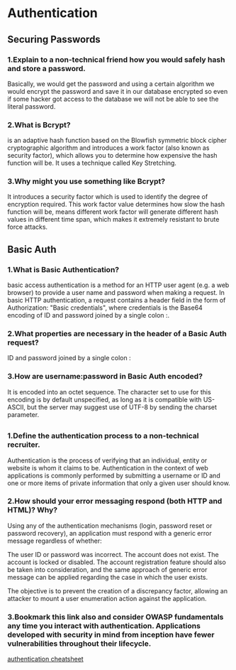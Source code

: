 # Authentication

## Securing Passwords

### 1.Explain to a non-technical friend how you would safely hash and store a password.

Basically, we would get the password and using a certain algorithm we would encrypt the password and save it in our database encrypted so even if some hacker got access to the database we will not be able to see the literal password.

### 2.What is Bcrypt?

is an adaptive hash function based on the Blowfish symmetric block cipher cryptographic algorithm and introduces a work factor (also known as security factor), which allows you to determine how expensive the hash function will be.
It uses a technique called Key Stretching.

### 3.Why might you use something like Bcrypt?

It introduces a security factor which is used to identify the degree of encryption required. This work factor value determines how slow the hash function will be, means different work factor will generate different hash values in different time span, which makes it extremely resistant to brute force attacks.

## Basic Auth

### 1.What is Basic Authentication?

 basic access authentication is a method for an HTTP user agent (e.g. a web browser) to provide a user name and password when making a request. In basic HTTP authentication, a request contains a header field in the form of Authorization: "Basic credentials", where credentials is the Base64 encoding of ID and password joined by a single colon :.

### 2.What properties are necessary in the header of a Basic Auth request?

ID and password joined by a single colon :

### 3.How are username:password in Basic Auth encoded?

It is encoded into an octet sequence. The character set to use for this encoding is by default unspecified, as long as it is compatible with US-ASCII, but the server may suggest use of UTF-8 by sending the charset parameter.

##

### 1.Define the authentication process to a non-technical recruiter.

Authentication is the process of verifying that an individual, entity or website is whom it claims to be. Authentication in the context of web applications is commonly performed by submitting a username or ID and one or more items of private information that only a given user should know.

### 2.How should your error messaging respond (both HTTP and HTML)? Why?

Using any of the authentication mechanisms (login, password reset or password recovery), an application must respond with a generic error message regardless of whether:

The user ID or password was incorrect.
The account does not exist.
The account is locked or disabled.
The account registration feature should also be taken into consideration, and the same approach of generic error message can be applied regarding the case in which the user exists.

The objective is to prevent the creation of a discrepancy factor, allowing an attacker to mount a user enumeration action against the application.

### 3.Bookmark this link also and consider OWASP fundamentals any time you interact with authentication. Applications developed with security in mind from inception have fewer vulnerabilities throughout their lifecycle.

[authentication cheatsheet](https://cheatsheetseries.owasp.org/cheatsheets/Authentication_Cheat_Sheet.html)